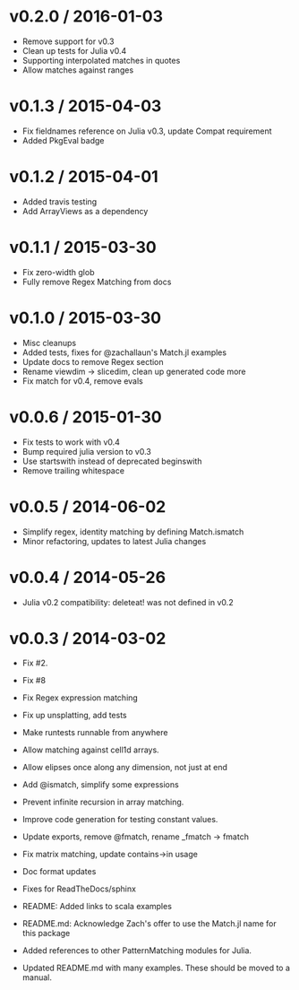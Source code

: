 
v0.2.0 / 2016-01-03
===================

  * Remove support for v0.3
  * Clean up tests for Julia v0.4
  * Supporting interpolated matches in quotes
  * Allow matches against ranges

v0.1.3 / 2015-04-03
===================

  * Fix fieldnames reference on Julia v0.3, update Compat requirement
  * Added PkgEval badge

v0.1.2 / 2015-04-01
===================

  * Added travis testing
  * Add ArrayViews as a dependency

v0.1.1 / 2015-03-30
===================

  * Fix zero-width glob
  * Fully remove Regex Matching from docs

v0.1.0 / 2015-03-30
===================

  * Misc cleanups
  * Added tests, fixes for @zachallaun's Match.jl examples
  * Update docs to remove Regex section
  * Rename viewdim -> slicedim, clean up generated code more
  * Fix match for v0.4, remove evals

v0.0.6 / 2015-01-30
===================

  * Fix tests to work with v0.4
  * Bump required julia version to v0.3
  * Use startswith instead of deprecated beginswith
  * Remove trailing whitespace

v0.0.5 / 2014-06-02
===================

  * Simplify regex, identity matching by defining Match.ismatch
  * Minor refactoring, updates to latest Julia changes

v0.0.4 / 2014-05-26
===================

  * Julia v0.2 compatibility: deleteat! was not defined in v0.2

v0.0.3 / 2014-03-02
===================

  * Fix #2.
  * Fix #8
  * Fix Regex expression matching
  * Fix up unsplatting, add tests
  * Make runtests runnable from anywhere
  * Allow matching against cell1d arrays.
  * Allow elipses once along any dimension, not just at end
  * Add @ismatch, simplify some expressions
  * Prevent infinite recursion in array matching.
  * Improve code generation for testing constant values.
  * Update exports, remove @fmatch, rename _fmatch -> fmatch
  * Fix matrix matching, update contains->in usage
  
  * Doc format updates
  * Fixes for ReadTheDocs/sphinx

  * README: Added links to scala examples
  * README.md: Acknowledge Zach's offer to use the Match.jl name for this package
  * Added references to other PatternMatching modules for Julia.
  * Updated README.md with many examples.  These should be moved to a manual.

